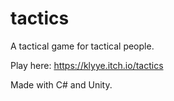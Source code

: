 # tactics
A tactical game for tactical people.

Play here:  https://klyye.itch.io/tactics

Made with C# and Unity.